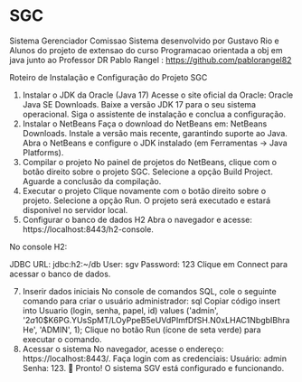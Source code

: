 # SGC
Sistema Gerenciador Comissao
Sistema desenvolvido por Gustavo Rio e Alunos do projeto de extensao do curso Programacao orientada a obj em java junto ao Professor DR Pablo Rangel : https://github.com/pablorangel82

Roteiro de Instalação e Configuração do Projeto SGC
1. Instalar o JDK da Oracle (Java 17)
Acesse o site oficial da Oracle: Oracle Java SE Downloads.
Baixe a versão JDK 17 para o seu sistema operacional.
Siga o assistente de instalação e conclua a configuração.
2. Instalar o NetBeans
Faça o download do NetBeans em: NetBeans Downloads.
Instale a versão mais recente, garantindo suporte ao Java.
Abra o NetBeans e configure o JDK instalado (em Ferramentas -> Java Platforms).
3. Compilar o projeto
No painel de projetos do NetBeans, clique com o botão direito sobre o projeto SGC.
Selecione a opção Build Project.
Aguarde a conclusão da compilação.
4. Executar o projeto
Clique novamente com o botão direito sobre o projeto.
Selecione a opção Run.
O projeto será executado e estará disponível no servidor local.
5. Configurar o banco de dados H2
Abra o navegador e acesse:
https://localhost:8443/h2-console.

No console H2:

JDBC URL: jdbc:h2:~/db
User: sgv
Password: 123
Clique em Connect para acessar o banco de dados.

7. Inserir dados iniciais
No console de comandos SQL, cole o seguinte comando para criar o usuário administrador:
sql
Copiar código
insert into Usuario (login, senha, papel, id) values
('admin', '$2a$10$K6PG.YUsSpMT/LOyPpeB5eUVdPImfDfSH.N0xLHAC1NbgbIBhraHe', 'ADMIN', 1);
Clique no botão Run (ícone de seta verde) para executar o comando.
8. Acessar o sistema
No navegador, acesse o endereço:
https://localhost:8443/.
Faça login com as credenciais:
Usuário: admin
Senha: 123.
🎉 Pronto! O sistema SGV está configurado e funcionando.
